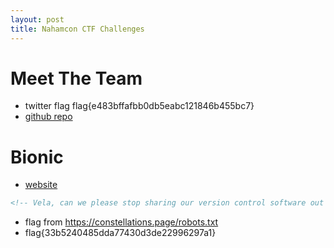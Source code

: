 ```yaml
---
layout: post
title: Nahamcon CTF Challenges
---
```



# Meet The Team
- twitter flag flag{e483bffafbb0db5eabc121846b455bc7}
- [github repo](https://github.com/gusrodry/development)

# Bionic
- [website](https://constellations.page)
```html
<!-- Vela, can we please stop sharing our version control software out on the public internet? -->

```
- flag from https://constellations.page/robots.txt
- flag{33b5240485dda77430d3de22996297a1} 
